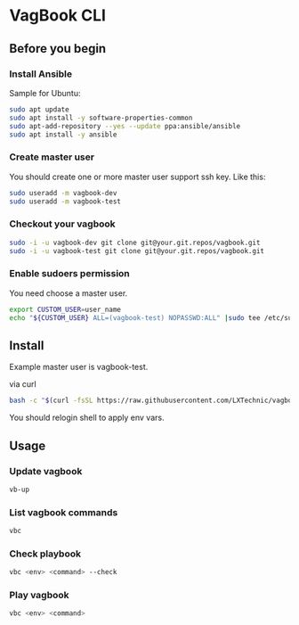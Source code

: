 # VagBook CLI

## Before you begin

### Install Ansible

Sample for Ubuntu:

```bash
sudo apt update
sudo apt install -y software-properties-common
sudo apt-add-repository --yes --update ppa:ansible/ansible
sudo apt install -y ansible
```

### Create master user

You should create one or more master user support ssh key. Like this:

```bash
sudo useradd -m vagbook-dev
sudo useradd -m vagbook-test
```

### Checkout your vagbook

```bash
sudo -i -u vagbook-dev git clone git@your.git.repos/vagbook.git
sudo -i -u vagbook-test git clone git@your.git.repos/vagbook.git
```

### Enable sudoers permission

You need choose a master user.

```bash
export CUSTOM_USER=user_name
echo "${CUSTOM_USER} ALL=(vagbook-test) NOPASSWD:ALL" |sudo tee /etc/sudoers.d/vagbook-${CUSTOM_USER}
```

## Install

Example master user is vagbook-test.

via curl

```bash
bash -c "$(curl -fsSL https://raw.githubusercontent.com/LXTechnic/vagbook-cli/master/setup.sh)" vagbook-test
```

You should relogin shell to apply env vars.

## Usage

### Update vagbook

```bash
vb-up
```

### List vagbook commands

```bash
vbc
```

### Check playbook

```bash
vbc <env> <command> --check
```

### Play vagbook

```bash
vbc <env> <command>
```
